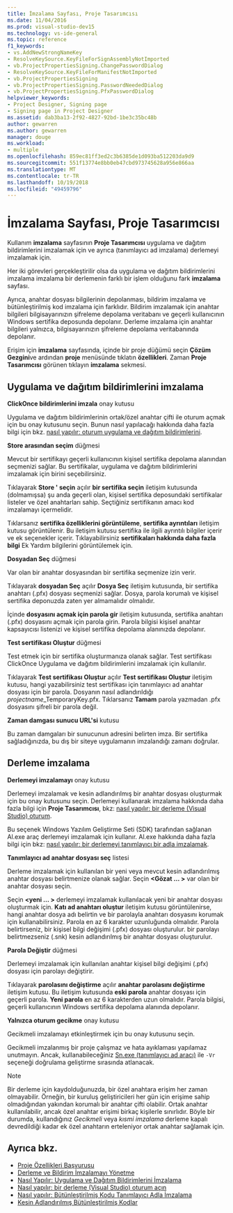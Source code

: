 ```yaml
---
title: İmzalama Sayfası, Proje Tasarımcısı
ms.date: 11/04/2016
ms.prod: visual-studio-dev15
ms.technology: vs-ide-general
ms.topic: reference
f1_keywords:
- vs.AddNewStrongNameKey
- ResolveKeySource.KeyFileForSignAssemblyNotImported
- vb.ProjectPropertiesSigning.ChangePasswordDialog
- ResolveKeySource.KeyFileForManifestNotImported
- vb.ProjectPropertiesSigning
- vb.ProjectPropertiesSigning.PasswordNeededDialog
- vb.ProjectPropertiesSigning.PfxPasswordDialog
helpviewer_keywords:
- Project Designer, Signing page
- Signing page in Project Designer
ms.assetid: dab3ba13-2f92-4827-92bd-1be3c35bc48b
author: gewarren
ms.author: gewarren
manager: douge
ms.workload:
- multiple
ms.openlocfilehash: 859ec81ff3ed2c3b6385de1d093ba512203da9d9
ms.sourcegitcommit: 551f13774e8bb0eb47cbd973745628a956e866aa
ms.translationtype: MT
ms.contentlocale: tr-TR
ms.lasthandoff: 10/19/2018
ms.locfileid: "49459796"
---
```

# <a name="signing-page-project-designer"></a>İmzalama Sayfası, Proje Tasarımcısı
Kullanım **imzalama** sayfasının **Proje Tasarımcısı** uygulama ve dağıtım bildirimlerini imzalamak için ve ayrıca (tanımlayıcı ad imzalama) derlemeyi imzalamak için.

 Her iki görevleri gerçekleştirilir olsa da uygulama ve dağıtım bildirimlerini imzalama imzalama bir derlemenin farklı bir işlem olduğunu fark **imzalama** sayfası.

 Ayrıca, anahtar dosyası bilgilerinin depolanması, bildirim imzalama ve bütünleştirilmiş kod imzalama için farklıdır. Bildirim imzalamak için anahtar bilgileri bilgisayarınızın şifreleme depolama veritabanı ve geçerli kullanıcının Windows sertifika deposunda depolanır. Derleme imzalama için anahtar bilgileri yalnızca, bilgisayarınızın şifreleme depolama veritabanında depolanır.

 Erişim için **imzalama** sayfasında, içinde bir proje düğümü seçin **Çözüm Gezgini**ve ardından **proje** menüsünde tıklatın **özellikleri**. Zaman **Proje Tasarımcısı** görünen tıklayın **imzalama** sekmesi.

## <a name="application-and-deployment-manifest-signing"></a>Uygulama ve dağıtım bildirimlerini imzalama
 **ClickOnce bildirimlerini imzala** onay kutusu

 Uygulama ve dağıtım bildirimlerinin ortak/özel anahtar çifti ile oturum açmak için bu onay kutusunu seçin. Bunun nasıl yapılacağı hakkında daha fazla bilgi için bkz. [nasıl yapılır: oturum uygulama ve dağıtım bildirimlerini](../../ide/how-to-sign-application-and-deployment-manifests.md).

 **Store arasından seçim** düğmesi

 Mevcut bir sertifikayı geçerli kullanıcının kişisel sertifika depolama alanından seçmenizi sağlar. Bu sertifikalar, uygulama ve dağıtım bildirimlerini imzalamak için birini seçebilirsiniz.

 Tıklayarak **Store ' seçin** açılır **bir sertifika seçin** iletişim kutusunda (dolmamışsa) şu anda geçerli olan, kişisel sertifika deposundaki sertifikalar listeler ve özel anahtarları sahip. Seçtiğiniz sertifikanın amacı kod imzalamayı içermelidir.

 Tıklarsanız **sertifika özelliklerini görüntüleme**, **sertifika ayrıntıları** iletişim kutusu görüntülenir. Bu iletişim kutusu sertifika ile ilgili ayrıntılı bilgiler içerir ve ek seçenekler içerir. Tıklayabilirsiniz **sertifikaları hakkında daha fazla bilgi** Ek Yardım bilgilerini görüntülemek için.

 **Dosyadan Seç** düğmesi

 Var olan bir anahtar dosyasından bir sertifika seçmenize izin verir.

 Tıklayarak **dosyadan Seç** açılır **Dosya Seç** iletişim kutusunda, bir sertifika anahtarı (.pfx) dosyası seçmenizi sağlar. Dosya, parola korumalı ve kişisel sertifika deponuzda zaten yer almamalıdır olmalıdır.

 İçinde **dosyasını açmak için parola gir** iletişim kutusunda, sertifika anahtarı (.pfx) dosyasını açmak için parola girin. Parola bilgisi kişisel anahtar kapsayıcısı listenizi ve kişisel sertifika depolama alanınızda depolanır.

 **Test sertifikası Oluştur** düğmesi

 Test etmek için bir sertifika oluşturmanıza olanak sağlar. Test sertifikası ClickOnce Uygulama ve dağıtım bildirimlerini imzalamak için kullanılır.

 Tıklayarak **Test sertifikası Oluştur** açılır **Test sertifikası Oluştur** iletişim kutusu, hangi yazabilirsiniz test sertifikası için tanımlayıcı ad anahtar dosyası için bir parola. Dosyanın nasıl adlandırıldığı *projectname*_TemporaryKey.pfx. Tıklarsanız **Tamam** parola yazmadan .pfx dosyasını şifreli bir parola değil.

 **Zaman damgası sunucu URL'si** kutusu

 Bu zaman damgaları bir sunucunun adresini belirten imza. Bir sertifika sağladığınızda, bu dış bir siteye uygulamanın imzalandığı zamanı doğrular.

## <a name="assembly-signing"></a>Derleme imzalama
 **Derlemeyi imzalamayı** onay kutusu

 Derlemeyi imzalamak ve kesin adlandırılmış bir anahtar dosyası oluşturmak için bu onay kutusunu seçin. Derlemeyi kullanarak imzalama hakkında daha fazla bilgi için **Proje Tasarımcısı**, bkz: [nasıl yapılır: bir derleme (Visual Studio) oturum](../managing-assembly-and-manifest-signing.md#how-to-sign-an-assembly-in-visual-studio).

 Bu seçenek Windows Yazılım Geliştirme Seti (SDK) tarafından sağlanan Al.exe araç derlemeyi imzalamak için kullanır. Al.exe hakkında daha fazla bilgi için bkz: [nasıl yapılır: bir derlemeyi tanımlayıcı bir adla imzalamak](/dotnet/framework/app-domains/how-to-sign-an-assembly-with-a-strong-name).

 **Tanımlayıcı ad anahtar dosyası seç** listesi

 Derleme imzalamak için kullanılan bir yeni veya mevcut kesin adlandırılmış anahtar dosyası belirtmenize olanak sağlar. Seçin  **\<Gözat … >** var olan bir anahtar dosyası seçin.

 Seçin  **\<yeni … >** derlemeyi imzalamak kullanılacak yeni bir anahtar dosyası oluşturmak için. **Katı ad anahtarı oluştur** iletişim kutusu görüntülenirse, hangi anahtar dosya adı belirtin ve bir parolayla anahtarı dosyasını korumak için kullanabilirsiniz. Parola en az 6 karakter uzunluğunda olmalıdır. Parola belirtirseniz, bir kişisel bilgi değişimi (.pfx) dosyası oluşturulur. bir parolayı belirtmezseniz (.snk) kesin adlandırılmış bir anahtar dosyası oluşturulur.

 **Parola Değiştir** düğmesi

 Derlemeyi imzalamak için kullanılan anahtar kişisel bilgi değişimi (.pfx) dosyası için parolayı değiştirir.

 Tıklayarak **parolasını değiştirme** açılır **anahtar parolasını değiştirme** iletişim kutusu. Bu iletişim kutusunda **eski parola** anahtar dosyası için geçerli parola. **Yeni parola** en az 6 karakterden uzun olmalıdır. Parola bilgisi, geçerli kullanıcının Windows sertifika depolama alanında depolanır.

 **Yalnızca oturum gecikme** onay kutusu

 Gecikmeli imzalamayı etkinleştirmek için bu onay kutusunu seçin.

 Gecikmeli imzalanmış bir proje çalışmaz ve hata ayıklaması yapılamaz unutmayın. Ancak, kullanabileceğiniz [Sn.exe (tanımlayıcı ad aracı)](/dotnet/framework/tools/sn-exe-strong-name-tool) ile `-Vr` seçeneği doğrulama geliştirme sırasında atlanacak.

> [!NOTE]
> Bir derleme için kaydolduğunuzda, bir özel anahtara erişim her zaman olmayabilir. Örneğin, bir kuruluş geliştiricileri her gün için erişime sahip olmadığından yakından korumalı bir anahtar çifti olabilir. Ortak anahtar kullanılabilir, ancak özel anahtar erişimi birkaç kişilerle sınırlıdır. Böyle bir durumda, kullandığınız *Gecikmeli* veya *kısmi imzalama* derleme kapalı devredildiği kadar ek özel anahtarın erteleniyor ortak anahtar sağlamak için.


## <a name="see-also"></a>Ayrıca bkz.

- [Proje Özellikleri Başvurusu](../../ide/reference/project-properties-reference.md)
- [Derleme ve Bildirim İmzalamayı Yönetme](../../ide/managing-assembly-and-manifest-signing.md)
- [Nasıl Yapılır: Uygulama ve Dağıtım Bildirimlerini İmzalama](../../ide/how-to-sign-application-and-deployment-manifests.md)
- [Nasıl yapılır: bir derleme (Visual Studio) oturum açın](../managing-assembly-and-manifest-signing.md#how-to-sign-an-assembly-in-visual-studio)
- [Nasıl yapılır: Bütünleştirilmiş Kodu Tanımlayıcı Adla İmzalama](/dotnet/framework/app-domains/how-to-sign-an-assembly-with-a-strong-name)
- [Kesin Adlandırılmış Bütünleştirilmiş Kodlar](/dotnet/framework/app-domains/strong-named-assemblies)